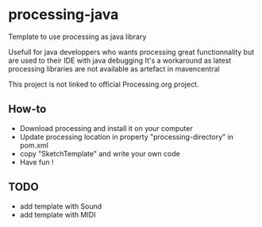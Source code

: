 # processing-java
Template to use processing as java library

Usefull for java developpers who wants processing great functionnality but are used to their IDE with java debugging 
It's a workaround as latest processing libraries are not available as artefact in mavencentral


This project is not linked to official Processing.org project.



## How-to

- Download processing and install it on your computer
- Update processing location in property "processing-directory" in pom.xml
- copy "SketchTemplate" and write your own code
- Have fun !

## TODO
- add template with Sound
- add template with MIDI
